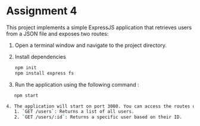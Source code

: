 # Assignment 4

This project implements a simple ExpressJS application that retrieves users from a JSON file and exposes two routes:

1. Open a terminal window and navigate to the project directory.

2. Install dependencies

   ```bash
   npm init
   npm install express fs

   ```

3. Run the application using the following command :

```bash
   npm start

4. The application will start on port 3000. You can access the routes using:
   1. `GET /users`: Returns a list of all users.
   2. `GET /users/:id`: Returns a specific user based on their ID.

```
